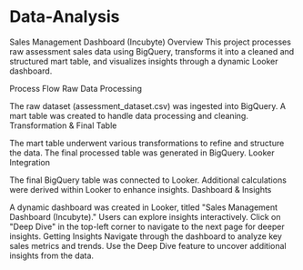 # Data-Analysis
Sales Management Dashboard (Incubyte)
Overview
This project processes raw assessment sales data using BigQuery, transforms it into a cleaned and structured mart table, and visualizes insights through a dynamic Looker dashboard.

Process Flow
Raw Data Processing

The raw dataset (assessment_dataset.csv) was ingested into BigQuery.
A mart table was created to handle data processing and cleaning.
Transformation & Final Table

The mart table underwent various transformations to refine and structure the data.
The final processed table was generated in BigQuery.
Looker Integration

The final BigQuery table was connected to Looker.
Additional calculations were derived within Looker to enhance insights.
Dashboard & Insights

A dynamic dashboard was created in Looker, titled "Sales Management Dashboard (Incubyte)."
Users can explore insights interactively.
Click on "Deep Dive" in the top-left corner to navigate to the next page for deeper insights.
Getting Insights
Navigate through the dashboard to analyze key sales metrics and trends. Use the Deep Dive feature to uncover additional insights from the data.
